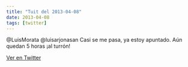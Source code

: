 ```yaml
---
title: "Tuit del 2013-04-08"
date: 2013-04-08
tags: [twitter]
---
```


@LuisMorata @luisarjonasan Casi se me pasa, ya estoy apuntado. Aún quedan 5 horas ¡al turrón!



[Ver en Twitter](https://twitter.com/i/web/status/321386172536463360)
